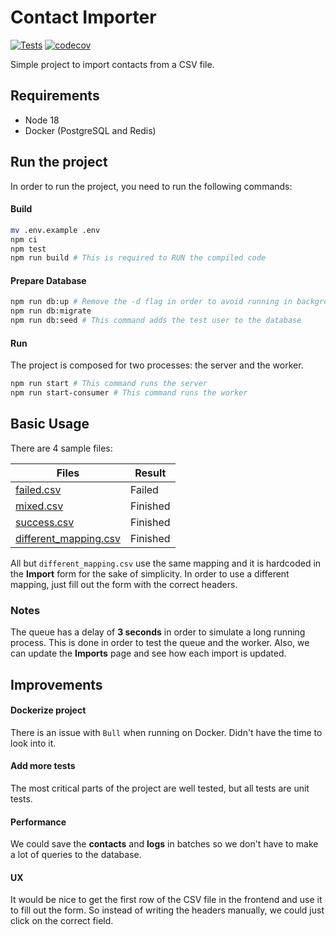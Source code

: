 # Contact Importer
[![Tests](https://github.com/gabbanaesteban/importer/actions/workflows/tests.yml/badge.svg)](https://github.com/gabbanaesteban/importer/actions/workflows/tests.yml)
[![codecov](https://codecov.io/gh/gabbanaesteban/importer/branch/main/graph/badge.svg?token=Lwe9CQfCsr)](https://codecov.io/gh/gabbanaesteban/importer)

Simple project to import contacts from a CSV file.

## Requirements

- Node 18
- Docker (PostgreSQL and Redis)
  
## Run the project

In order to run the project, you need to run the following commands:

#### Build
```bash
mv .env.example .env
npm ci
npm test
npm run build # This is required to RUN the compiled code
```
#### Prepare Database
```bash
npm run db:up # Remove the -d flag in order to avoid running in background
npm run db:migrate  
npm run db:seed # This command adds the test user to the database
```
#### Run #####
The project is composed for two processes: the server and the worker.
```bash
npm run start # This command runs the server
npm run start-consumer # This command runs the worker
```

## Basic Usage

 There are 4 sample files:

| Files | Result |
| -------- | -------- |
| [failed.csv](samples/failed.csv) | Failed |
| [mixed.csv](samples/mixed.csv) | Finished |
| [success.csv](samples/success.csv) | Finished |
| [different_mapping.csv](samples/different_mapping.csv) | Finished |

All but `different_mapping.csv` use the same mapping and it is hardcoded in the **Import** form for the sake of simplicity. In order to use a different mapping, just fill out the form with the correct headers.

### Notes
The queue has a delay of **3 seconds** in order to simulate a long running process. This is done in order to test the queue and the worker. Also, we can update the **Imports** page and see how each import is updated.

## Improvements

#### **Dockerize project**
There is an issue with `Bull` when running on Docker. Didn't have the time to look into it.

#### **Add more tests**
The most critical parts of the project are well tested, but all tests are unit tests.

#### **Performance**
We could save the **contacts** and **logs** in batches so we don't have to make a lot of queries to the database.

#### **UX**
It would be nice to get the first row of the CSV file in the frontend and use it to fill out the form. So instead of writing the headers manually, we could just click on the correct field.
